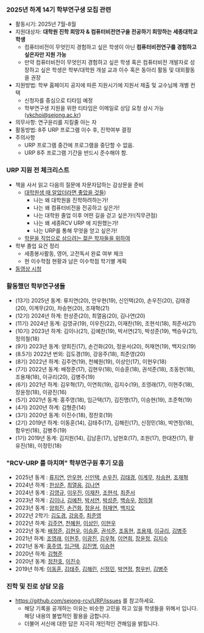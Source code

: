 
### 2025년 하계 14기 학부연구생 모집 관련
- 활동시기: 2025년 7월-8월 
- 지원대상자: **대학원 진학 희망자 & 컴퓨터비전연구을 전공하기 희망하는 세종대학교 학생**
  - 컴퓨터비전이 무엇인지 경험하고 싶은 학생이 아닌 **컴퓨터비전연구를 경험하고 싶은자만 지원 가능**
  - 만약 컴퓨터비전이 무엇인지 경험하고 싶은 학생 혹은 컴퓨터비전 개발자로 성장하고 싶은 학생은 
    학부/대학원 개설 교과 이수 혹은 동아리 활동 및 대외활동을 권장
- 지원방법: 학부 홈페이지 공지에 따른 지원시기에 지원서 제출 및 교수님께 개별 컨택
  - 신청자를 중심으로 티타임 예정
  - 학부연구생 지원을 위한 티타임은 이메일로 상담 요청 상시 가능 (ykchoi@sejong.ac.kr)
- 의무사항: 연구윤리를 지킬줄 아는 자
- 활동방법: 8주 URP 프로그램 이수 후, 진학여부 결정
- 주의사항
  - URP 프로그램 중간에 프로그램을 중단할 수 없음.
  - URP 8주 프로그램 기간을 반드시 준수해야 함.


### URP 지원 전 체크리스트
- 책을 사서 읽고 다음의 질문에 자문자답하는 감상문을 준비
  - [대학원생 때 알았더라면 좋았을 것들](https://gradschoolstory.chkwon.net/)) 
    - 나는 왜 대학원을 진학하려하는가!
    - 나는 왜 컴퓨터비전을 전공하고 싶은가!
    - 나는 대학원 졸업 이후 어떤 길을 걷고 싶은가!(직무관점)
    - 나는 왜 세종RCV URP 에 지원했는가!
    - 나는 URP를 통해 무엇을 얻고 싶은가!
  - [학문을 직업으로 삼으려는 젊은 학자들을 위하여](http://home.ewha.ac.kr/~oookwhan/essay/essay2-toyoung.htm) 
- 학부 졸업 요건 정리 
  - 세종봉사활동, 영어, 고전독서 완료 여부 체크
  - 현 이수학점 현황과 남은 이수학점 학기별 계획
- [동영상 시청](https://youtube.com/playlist?list=PL1xKqHsVFgvkz8kymxTTCrljjXCa4fyZD)


### 활동했던 학부연구생들
- (13기) 2025년 동계: 류지연(20), 안우현(19), 신인택(20), 손우진(20), 김태경(20), 이계무(20), 차승현(20), 조재혁(21)
- (12기) 2024년 하계: 한상준(20), 최열음(20), 김나연(20)
- (11기) 2024년 동계: 김영규(19), 이우진(22), 이재찬(19), 조현석(18), 최준서(21)
- (10기) 2023년 하계: 김이나(21), 김예찬(19), 박서연(21), 박성준(19), 백승우(21), 정의철(18)
- (9기) 2023년 동계: 양희진(17), 손건화(20), 정윤서(20), 허재연(19), 백지오(19)
- (8.5기) 2022년 번외: 김도경(19), 강응주(18), 최준영(20)
- (8기) 2022년 하계: 김주연(19), 천혜원(19), 이상인(17), 이현우(18)
- (7기) 2022년 동계: 배정준(17), 김현우(18), 이승훈(18), 권석준(18), 조동현(18), 조용재(18), 이규리(20), 김병주(19)
- (6기) 2021년 하계: 김우혁(17), 이연희(19), 김지수(19), 조영래(17), 이현주(18), 장윤정(18), 이광진(16)
- (5기) 2021년 동계: 홍주영(18), 임근택(17), 김진명(17), 이승현(19), 조준혁(19)
- (4기) 2020년 하계: 김형준(14)
- (3기) 2020년 동계: 이진수(18), 정찬호(19)
- (2기) 2019년 하계: 이동훈(14), 김태주(17), 김해린(17), 신정민(18), 박연정(18), 함우빈(18), 김병주(19)
- (1기) 2019년 동계: 김지원(14), 김남훈(17), 남현호(17), 조원(17), 한대찬(17), 황유진(18), 이정민(18)    



### "RCV-URP 를 마치며" 학부연구원 후기 모음
- 2025년 동계 : [류지연](http://server.rcv.sejong.ac.kr:8080/2025/03/04/2025-%eb%8f%99%ea%b3%84%eb%a5%98%ec%a7%80%ec%97%b0-urp%eb%a5%bc-%eb%a7%88%ec%b9%98%eb%a9%b0/), [안우현](http://server.rcv.sejong.ac.kr:8080/2025/03/04/2025-%eb%8f%99%ea%b3%84%ec%95%88%ec%9a%b0%ed%98%84-urp%eb%a5%bc-%eb%a7%88%ec%b9%98%eb%a9%b0/), [신인택](http://server.rcv.sejong.ac.kr:8080/2025/03/04/2025-%eb%8f%99%ea%b3%84%ec%8b%a0%ec%9d%b8%ed%83%9d-urp%eb%a5%bc-%eb%a7%88%ec%b9%98%eb%a9%b0/), [손우진](http://server.rcv.sejong.ac.kr:8080/2025/03/04/2025-%eb%8f%99%ea%b3%84%ec%86%90%ec%9a%b0%ec%a7%84-urp%eb%a5%bc-%eb%a7%88%ec%b9%98%eb%a9%b0/), [김태경](http://server.rcv.sejong.ac.kr:8080/2025/03/04/2025-%eb%8f%99%ea%b3%84%ea%b9%80%ed%83%9c%ea%b2%bd-urp%eb%a5%bc-%eb%a7%88%ec%b9%98%eb%a9%b0/), [이계무](http://server.rcv.sejong.ac.kr:8080/2025/03/04/2025-%eb%8f%99%ea%b3%84%ec%9d%b4%ea%b3%84%eb%ac%b4-urp%eb%a5%bc-%eb%a7%88%ec%b9%98%eb%a9%b0/), [차승현](http://server.rcv.sejong.ac.kr:8080/2025/03/04/2025-%eb%8f%99%ea%b3%84%ec%b0%a8%ec%8a%b9%ed%98%84-urp%eb%a5%bc-%eb%a7%88%ec%b9%98%eb%a9%b0/), [조재혁](http://server.rcv.sejong.ac.kr:8080/2025/03/04/2025-%eb%8f%99%ea%b3%84%ec%a1%b0%ec%9e%ac%ed%98%81-urp%eb%a5%bc-%eb%a7%88%ec%b9%98%eb%a9%b0/)
- 2024년 하계 : [한상준](http://server.rcv.sejong.ac.kr:8080/2024/08/26/2024-%ed%95%98%ea%b3%84%ed%95%9c%ec%83%81%ec%a4%80-urp%eb%a5%bc-%eb%a7%88%ec%b9%98%eb%a9%b0/), [최열음](http://server.rcv.sejong.ac.kr:8080/2024/08/26/2024-%ed%95%98%ea%b3%84%ec%b5%9c%ec%97%b4%ec%9d%8c-urp%eb%a5%bc-%eb%a7%88%ec%b9%98%eb%a9%b0/), [김나연](http://server.rcv.sejong.ac.kr:8080/2024/08/26/2024-%ed%95%98%ea%b3%84%ea%b9%80%eb%82%98%ec%97%b0-urp%eb%a5%bc-%eb%a7%88%ec%b9%98%eb%a9%b0/)
- 2024년 동계 : [김영규](http://server.rcv.sejong.ac.kr:8080/2024/02/26/2024-%eb%8f%99%ea%b3%84%ea%b9%80%ec%98%81%ea%b7%9c-urp%eb%a5%bc-%eb%a7%88%ec%b9%98%eb%a9%b0/), [이우진](http://server.rcv.sejong.ac.kr:8080/2024/02/27/2024-%eb%8f%99%ea%b3%84%ec%9d%b4%ec%9a%b0%ec%a7%84-urp%eb%a5%bc-%eb%a7%88%ec%b9%98%eb%a9%b0/), [이재찬](http://server.rcv.sejong.ac.kr:8080/2024/02/26/2024-%eb%8f%99%ea%b3%84%ec%9d%b4%ec%9e%ac%ec%b0%ac-urp%eb%a5%bc-%eb%a7%88%ec%b9%98%eb%a9%b0/), [조현석](http://server.rcv.sejong.ac.kr:8080/2024/02/26/2024-%eb%8f%99%ea%b3%84%ec%a1%b0%ed%98%84%ec%84%9d-urp%eb%a5%bc-%eb%a7%88%ec%b9%98%eb%a9%b0/), [최준서](http://server.rcv.sejong.ac.kr:8080/2024/02/26/2024-%eb%8f%99%ea%b3%84%ec%b5%9c%ec%a4%80%ec%84%9c-urp%eb%a5%bc-%eb%a7%88%ec%b9%98%eb%a9%b0/)
- 2023년 하계 : [김이나](http://server.rcv.sejong.ac.kr:8080/2023/08/29/2023-2%ed%95%99%ea%b8%b0%ea%b9%80%ec%9d%b4%eb%82%98-urp%eb%a5%bc-%eb%a7%88%ec%b9%98%eb%a9%b0/), [김예찬](http://server.rcv.sejong.ac.kr:8080/2023/08/29/2023-2%ed%95%99%ea%b8%b0%ea%b9%80%ec%98%88%ec%b0%ac-urp%eb%a5%bc-%eb%a7%88%ec%b9%98%eb%a9%b0/), [박서연](http://server.rcv.sejong.ac.kr:8080/2023/08/29/2023-2%ed%95%99%ea%b8%b0%eb%b0%95%ec%84%9c%ec%97%b0-urp%eb%a5%bc-%eb%a7%88%ec%b9%98%eb%a9%b0/), [박성준](http://server.rcv.sejong.ac.kr:8080/2023/08/29/2023-2%ed%95%99%ea%b8%b0%eb%b0%95%ec%84%b1%ec%a4%80-urp%eb%a5%bc-%eb%a7%88%ec%b9%98%eb%a9%b0/), [백승우](http://server.rcv.sejong.ac.kr:8080/2023/08/29/2023-2%ed%95%99%ea%b8%b0%eb%b0%b1%ec%8a%b9%ec%9a%b0-urp%eb%a5%bc-%eb%a7%88%ec%b9%98%eb%a9%b0/), [정의철](http://server.rcv.sejong.ac.kr:8080/2023/08/29/2023-2%ed%95%99%ea%b8%b0%ec%a0%95%ec%9d%98%ec%b2%a0-urp%eb%a5%bc-%eb%a7%88%ec%b9%98%eb%a9%b0/)
- 2023년 동계 : [양희진](http://server.rcv.sejong.ac.kr:8080/2023/03/31/2023-1%ed%95%99%ea%b8%b0%ec%96%91%ed%9d%ac%ec%a7%84-urp-%eb%a5%bc-%eb%a7%88%ec%b9%98%eb%a9%b0/), [손건화](http://server.rcv.sejong.ac.kr:8080/2023/03/31/2023-1%ed%95%99%ea%b8%b0%ec%86%90%ea%b1%b4%ed%99%94-urp-%eb%a5%bc-%eb%a7%88%ec%b9%98%eb%a9%b0/), [정윤서](http://server.rcv.sejong.ac.kr:8080/2023/03/31/2023-1%ed%95%99%ea%b8%b0%ec%a0%95%ec%9c%a4%ec%84%9c-urp-%eb%a5%bc-%eb%a7%88%ec%b9%98%eb%a9%b0/), [허재연](http://server.rcv.sejong.ac.kr:8080/2023/03/31/2023-1%ed%95%99%ea%b8%b0%ed%97%88%ec%9e%ac%ec%97%b0-urp-%eb%a5%bc-%eb%a7%88%ec%b9%98%eb%a9%b0/), [백지오](http://server.rcv.sejong.ac.kr:8080/2023/03/31/2023-1%ed%95%99%ea%b8%b0%eb%b0%b1%ec%a7%80%ec%98%a4-urp-%eb%a5%bc-%eb%a7%88%ec%b9%98%eb%a9%b0/)
- 2022년 2학기: [김도경](http://server.rcv.sejong.ac.kr:8080/2022/12/06/2022-2%ed%95%99%ea%b8%b0%ea%b9%80%eb%8f%84%ea%b2%bd-urp-%eb%a5%bc-%eb%a7%88%ec%b9%98%eb%a9%b0/), [강응주](http://server.rcv.sejong.ac.kr:8080/2022/12/06/2022-2%ed%95%99%ea%b8%b0%ea%b0%95%ec%9d%91%ec%a3%bc-urp-%eb%a5%bc-%eb%a7%88%ec%b9%98%eb%a9%b0/), [최준영](http://server.rcv.sejong.ac.kr:8080/2022/12/06/2022-2%ed%95%99%ea%b8%b0%ec%b5%9c%ec%a4%80%ec%98%81-urp-%eb%a5%bc-%eb%a7%88%ec%b9%98%eb%a9%b0/)
- 2022년 하계: [김주연](http://server.rcv.sejong.ac.kr:8080/2022/08/28/%ea%b9%80%ec%a3%bc%ec%97%b0-urp%eb%a5%bc-%eb%a7%88%ec%b9%98%eb%a9%b0/), [천혜원](http://server.rcv.sejong.ac.kr:8080/2022/08/28/2022-%ed%95%98%ea%b3%84%ec%b2%9c%ed%98%9c%ec%9b%90-urp%eb%a5%bc-%eb%a7%88%ec%b9%98%eb%a9%b0/), [이상인](http://server.rcv.sejong.ac.kr:8080/2022/08/28/2022-%ed%95%98%ea%b3%84%ec%9d%b4%ec%83%81%ec%9d%b8-urp%eb%a5%bc-%eb%a7%88%ec%b9%98%eb%a9%b0/), [이현우](http://server.rcv.sejong.ac.kr:8080/2022/08/28/2022-%ed%95%98%ea%b3%84%ec%9d%b4%ed%98%84%ec%9a%b0-urp%eb%a5%bc-%eb%a7%88%ec%b9%98%eb%a9%b0/)
- 2022년 동계: [배정준](http://server.rcv.sejong.ac.kr:8080/2022/02/25/2022-%eb%8f%99%ea%b3%84%eb%b0%b0%ec%a0%95%ec%a4%80-urp-%eb%a5%bc-%eb%a7%88%ec%b9%98%eb%a9%b0/), [김현우](http://server.rcv.sejong.ac.kr:8080/2022/02/25/2022-%eb%8f%99%ea%b3%84%ea%b9%80%ed%98%84%ec%9a%b0-urp-%eb%a5%bc-%eb%a7%88%ec%b9%98%eb%a9%b0/), [이승훈](http://server.rcv.sejong.ac.kr:8080/2022/02/25/2022-%eb%8f%99%ea%b3%84%ec%9d%b4%ec%8a%b9%ed%9b%88-urp-%eb%a5%bc-%eb%a7%88%ec%b9%98%eb%a9%b0/), [권석준](http://server.rcv.sejong.ac.kr:8080/2022/02/25/2022-%eb%8f%99%ea%b3%84%ea%b6%8c%ec%84%9d%ec%a4%80-urp-%eb%a5%bc-%eb%a7%88%ec%b9%98%eb%a9%b0/), [조동현](http://server.rcv.sejong.ac.kr:8080/2022/02/25/2022-%eb%8f%99%ea%b3%84%ec%a1%b0%eb%8f%99%ed%98%84-urp-%eb%a5%bc-%eb%a7%88%ec%b9%98%eb%a9%b0/), [조용재](http://server.rcv.sejong.ac.kr:8080/2022/02/25/2022-%eb%8f%99%ea%b3%84%ec%a1%b0%ec%9a%a9%ec%9e%ac-urp-%eb%a5%bc-%eb%a7%88%ec%b9%98%eb%a9%b0/), [이규리](http://server.rcv.sejong.ac.kr:8080/2022/02/25/2022-%eb%8f%99%ea%b3%84%ec%9d%b4%ea%b7%9c%eb%a6%ac-urp-%eb%a5%bc-%eb%a7%88%ec%b9%98%eb%a9%b0/), [김병주](http://server.rcv.sejong.ac.kr:8080/2022/02/25/2022-%eb%8f%99%ea%b3%84%ea%b9%80%eb%b3%91%ec%a3%bc-urp-%eb%a5%bc-%eb%a7%88%ec%b9%98%eb%a9%b0/)
- 2021년 하계: [조영래](http://server.rcv.sejong.ac.kr:8080/2021/08/28/2021-%ed%95%98%ea%b3%84%ec%a1%b0%ec%98%81%eb%9e%98-urp-%eb%a5%bc-%eb%a7%88%ec%b9%98%eb%a9%b0/), [이현주](http://server.rcv.sejong.ac.kr:8080/2021/08/28/2021-%ed%95%98%ea%b3%84%ec%9d%b4%ed%98%84%ec%a3%bc-urp-%eb%a5%bc-%eb%a7%88%ec%b9%98%eb%a9%b0/), [이광진](http://server.rcv.sejong.ac.kr:8080/2021/08/28/2021-%ed%95%98%ea%b3%84%ec%9d%b4%ea%b4%91%ec%a7%84-urp-%eb%a5%bc-%eb%a7%88%ec%b9%98%eb%a9%b0/), [김우혁](http://server.rcv.sejong.ac.kr:8080/2021/08/28/2021-%ed%95%98%ea%b3%84%ea%b9%80%ec%9a%b0%ed%98%81-urp-%eb%a5%bc-%eb%a7%88%ec%b9%98%eb%a9%b0/), [이연희](http://server.rcv.sejong.ac.kr:8080/2021/08/28/2021-%ed%95%98%ea%b3%84%ec%9d%b4%ec%97%b0%ed%9e%88-urp%eb%a5%bc-%eb%a7%88%ec%b9%98%eb%a9%b0/), [장윤정](http://server.rcv.sejong.ac.kr:8080/2021/08/28/2021-%ed%95%98%ea%b3%84%ec%9e%a5%ec%9c%a4%ec%a0%95-urp-%eb%a5%bc-%eb%a7%88%ec%b9%98%eb%a9%b0/), [김지수](http://server.rcv.sejong.ac.kr:8080/2021/08/28/2021-%ed%95%98%ea%b3%84%ea%b9%80%ec%a7%80%ec%88%98-urp-%eb%a5%bc-%eb%a7%88%ec%b9%98%eb%a9%b0/)
- 2021년 동계: [홍주영](http://server.rcv.sejong.ac.kr:8080/2021/03/02/2021-rcv-urp-%eb%a5%bc-%eb%a7%88%ec%b9%98%eb%a9%b0/), [임근택](http://server.rcv.sejong.ac.kr:8080/2021/03/01/rcv-%eb%8f%99%ea%b3%84-urp%eb%a5%bc-%eb%a7%88%ec%b9%98%ea%b3%a0/), [김진명](http://server.rcv.sejong.ac.kr:8080/2021/03/01/2021-rcv-urp%eb%a5%bc-%eb%a7%88%ec%b9%98%eb%a9%b0/), [이승현](http://server.rcv.sejong.ac.kr:8080/2021/03/01/2021-winter-urp%eb%a5%bc-%eb%a7%88%eb%ac%b4%eb%a6%ac%ed%95%98%eb%a9%b0/)
- 2020년 하계: [김형준](http://server.rcv.sejong.ac.kr:8080/2020/08/31/2%eb%8b%ac%ea%b0%84%ec%9d%98-%ed%95%99%eb%b6%80%ec%97%b0%ea%b5%ac%eb%a5%bc-%eb%a7%88%eb%ac%b4%eb%a6%ac%ed%95%98%eb%a9%b0/)
- 2020년 동계: [정찬호](http://server.rcv.sejong.ac.kr:8080/2020/04/01/3%ea%b0%9c%ec%9b%94-%eb%8f%99%ec%95%88%ec%9d%98-%ed%95%99%eb%b6%80%ec%97%b0%ea%b5%ac-%ec%b0%b8%ec%97%ac-%ea%b8%b0%eb%a1%9d/), [이진수](http://server.rcv.sejong.ac.kr:8080/2020/03/30/3%ea%b0%9c%ec%9b%94-rcv-%ec%97%b0%ea%b5%ac%ec%8b%a4-%ed%95%99%eb%b6%80%ec%97%b0%ea%b5%ac%ec%b0%b8%ec%97%ac%eb%a5%bc-%eb%a7%88%eb%ac%b4%eb%a6%ac-%ed%95%98%eb%a9%b0/)
- 2019년 하계: [이동훈](http://server.rcv.sejong.ac.kr:8080/2019/08/16/2019-summer-intern-%ed%9b%84%ea%b8%b0-%eb%b0%8f-%ec%86%8c%ea%b0%90%eb%ac%b8/), [김태주](http://server.rcv.sejong.ac.kr:8080/2019/08/16/2019-summer-intern-%ea%b9%80%ed%83%9c%ec%a3%bc/), [김해린](http://server.rcv.sejong.ac.kr:8080/2019/08/16/2019-summer-intern/), [신정민](http://server.rcv.sejong.ac.kr:8080/2019/08/16/2019-summer-intern-%ed%9b%84%ea%b8%b0/), [박연정](http://server.rcv.sejong.ac.kr:8080/2019/08/16/2019-summer-intern-%eb%b0%95%ec%97%b0%ec%a0%95/), [함우빈](http://server.rcv.sejong.ac.kr:8080/2019/08/16/2019-summer-intern-%ed%95%a8%ec%9a%b0%eb%b9%88/), [김병주](http://server.rcv.sejong.ac.kr:8080/2019/08/16/2019-summer-intern-%ea%b9%80%eb%b3%91%ec%a3%bc/)


### 진학 및 진로 상담 모음
- https://github.com/sejong-rcv/URP/issues 를 참고하세요. 
  -  해당 기록을 공개하는 이유는 비슷한 고민을 하고 있을 학생들을 위해서 입니다. 해당 내용의 불법적인 활용을 금합니다.
  -  더불어 서신에 대한 답은 지극히 개인적인 견해임을 밝힙니다. 

